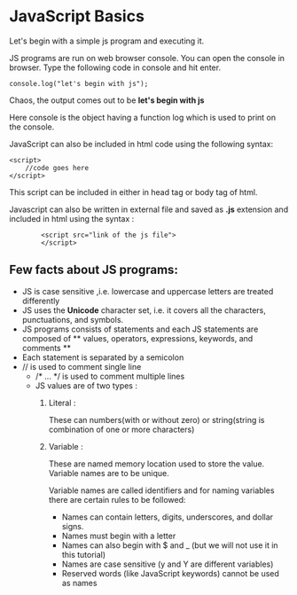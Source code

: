 # JavaScript Basics

Let's begin with a simple js program and executing it.

JS programs are run on web browser console. You can open the console in browser.
Type the following code in console and hit enter.

```
console.log("let's begin with js");

```

Chaos, the output comes out to be **let's begin with js**

Here console is the object having a function log which is used to print on the console.


JavaScript can also be included in html code using the following syntax:

```
<script>
	//code goes here
</script>
```

This script can be included in either in head tag or body tag of html.

Javascript can also be written in external file and saved as **.js** extension and included in html using the syntax :

```
		<script src="link of the js file">
		</script>
```

## Few facts about JS programs:
- JS is case sensitive ,i.e.  lowercase and uppercase letters are treated differently
- JS uses the **Unicode** character set, i.e. it covers all the characters, punctuations, and symbols.
- JS programs consists of statements and each JS statements are composed of ** values, operators, expressions, keywords, and comments **
- Each statement is separated by a semicolon
- // is used to comment single line
	- /* ... */ is used to comment multiple lines
	- JS values are of two types : 
		1. Literal :

			These can numbers(with or without zero) or string(string is combination of one or more characters)
		
		2. Variable :

			These are named memory location used to store the value. Variable names are to be unique.

			Variable names are called identifiers and for naming variables there are certain rules to be followed:
			- Names can contain letters, digits, underscores, and dollar signs.
			- Names must begin with a letter
			- Names can also begin with $ and _ (but we will not use it in this tutorial)
			- Names are case sensitive (y and Y are different variables)
			- Reserved words (like JavaScript keywords) cannot be used as names







